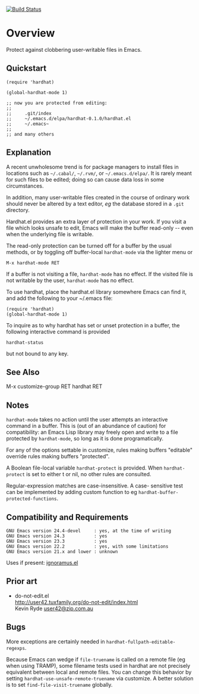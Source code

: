 [![Build Status](https://secure.travis-ci.org/rolandwalker/hardhat.png?branch=master)](http://travis-ci.org/rolandwalker/hardhat)

Overview
========

Protect against clobbering user-writable files in Emacs.

Quickstart
----------

```elisp
(require 'hardhat)
 
(global-hardhat-mode 1)
 
;; now you are protected from editing:
;;
;;     .git/index
;;     ~/.emacs.d/elpa/hardhat-0.1.0/hardhat.el
;;     ~/.emacs~
;;
;; and many others
```

Explanation
-----------

A recent unwholesome trend is for package managers to install files
in locations such as `~/.cabal/`, `~/.rvm/`, or `~/.emacs.d/elpa/`.
It is rarely meant for such files to be edited; doing so can cause
data loss in some circumstances.

In addition, many user-writable files created in the course of
ordinary work should never be altered by a text editor, *eg* the
database stored in a `.git` directory.

Hardhat.el provides an extra layer of protection in your work.  If
you visit a file which looks unsafe to edit, Emacs will make the
buffer read-only -- even when the underlying file is writable.

The read-only protection can be turned off for a buffer by the
usual methods, or by toggling off buffer-local `hardhat-mode` via
the lighter menu or

	M-x hardhat-mode RET

If a buffer is not visiting a file, `hardhat-mode` has no effect.
If the visited file is not writable by the user, `hardhat-mode`
has no effect.

To use hardhat, place the hardhat.el library somewhere
Emacs can find it, and add the following to your ~/.emacs file:

```elisp
(require 'hardhat)
(global-hardhat-mode 1)
```

To inquire as to why hardhat has set or unset protection in
a buffer, the following interactive command is provided

	hardhat-status

but not bound to any key.

See Also
--------

M-x customize-group RET hardhat RET

Notes
-----

`hardhat-mode` takes no action until the user attempts an
interactive command in a buffer.  This is (out of an abundance
of caution) for compatibility: an Emacs Lisp library may freely
open and write to a file protected by `hardhat-mode`, so long as
it is done programatically.

For any of the options settable in customize, rules making
buffers "editable" override rules making buffers "protected".

A Boolean file-local variable `hardhat-protect` is provided.
When `hardhat-protect` is set to either t or nil, no other
rules are consulted.

Regular-expression matches are case-insensitive.  A case-
sensitive test can be implemented by adding custom function
to eg `hardhat-buffer-protected-functions`.

Compatibility and Requirements
------------------------------

	GNU Emacs version 24.4-devel     : yes, at the time of writing
	GNU Emacs version 24.3           : yes
	GNU Emacs version 23.3           : yes
	GNU Emacs version 22.2           : yes, with some limitations
	GNU Emacs version 21.x and lower : unknown

Uses if present: [ignoramus.el](http://github.com/rolandwalker/ignoramus)

Prior art
---------

* do-not-edit.el  
  <http://user42.tuxfamily.org/do-not-edit/index.html>  
  Kevin Ryde <user42@zip.com.au>  

Bugs
----

More exceptions are certainly needed in `hardhat-fullpath-editable-regexps`.

Because Emacs can wedge if `file-truename` is called on a
remote file (eg when using TRAMP), some filename tests used in
hardhat are not precisely equivalent between local and remote
files.  You can change this behavior by setting
`hardhat-use-unsafe-remote-truename` via customize.  A better
solution is to set `find-file-visit-truename` globally.
